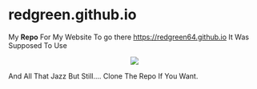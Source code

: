 # redgreen.github.io

My <b>Repo</b> For My Website
To go there https://redgreen64.github.io
It Was Supposed To Use <p align="center">
  <a href="https://skillicons.dev">
    <img src="https://skillicons.dev/icons?i=nginx,raspberrypi," />
  </a>
</p>
And All That Jazz But Still....
Clone The Repo If You Want.
